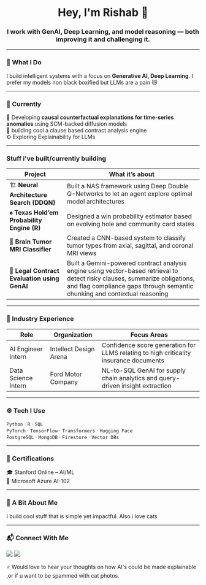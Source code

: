 <h1 align="center">Hey, I'm Rishab 👋</h1>
<h3 align="center">I work with GenAI, Deep Learning, and model reasoning — both improving it and challenging it.</h3>

---

### 🧠 What I Do
I build intelligent systems with a focus on **Generative AI, Deep Learning**. I prefer my models non black boxified but LLMs are a pain 😿

---

### 📍 Currently
🚧 Developing **causal counterfactual explanations for time-series anomalies** using SCM-backed diffusion models  
🧾 building cool a clause based contract analysis engine  
⚙️ Exploring Explainability for LLMs

---

### Stuff i've built/currently building
| Project | What it’s about |
|---------|-----------------|
| 🏗️ **Neural Architecture Search (DDQN)** | Built a NAS framework using Deep Double Q-Networks to let an agent explore optimal model architectures |
| ♠ **Texas Hold’em Probability Engine (R)** | Designed a win probability estimator based on evolving hole and community card states |
| 🧠 **Brain Tumor MRI Classifier** | Created a CNN-based system to classify tumor types from axial, sagittal, and coronal MRI views |
| 📜 **Legal Contract Evaluation using GenAI** | Built a Gemini-powered contract analysis engine using vector-based retrieval to detect risky clauses, summarize obligations, and flag compliance gaps through semantic chunking and contextual reasoning |

---

### 💼 Industry Experience
| Role | Organization | Focus Areas |
|------|--------------|-------------|
| AI Engineer Intern | Intellect Design Arena | Confidence score generation for LLMS relating to high criticality insurance documents|
| Data Science Intern | Ford Motor Company | NL-to-SQL GenAI for supply chain analytics and query-driven insight extraction |

---


### ⚙️ Tech I Use

`Python` · `R` · `SQL`  
`PyTorch` · `TensorFlow` · `Transformers` · `Hugging Face`  
`PostgreSQL` · `MongoDB` · `Firestore` · `Vector DBs`  

---

### 📜 Certifications
🎓 Stanford Online – AI/ML  
🔷 Microsoft Azure AI-102  

---

### 💬 A Bit About Me
I build cool stuff that is simple yet impactful. Also i love cats

---

### 📬 Connect With Me
<p align="left">
<a href="https://linkedin.com/in/rishabnaveen" target="_blank"><img src="https://img.shields.io/badge/LinkedIn-blue?style=flat-square&logo=linkedin"></a>
<a href="mailto:rishab.naveen04@gmail.com"><img src="https://img.shields.io/badge/Email-grey?style=flat-square&logo=gmail"></a>
</p>

⭐️ Would love to hear your thoughts on how AI's could be made explainable ,or if u want to be spammed with cat photos.
